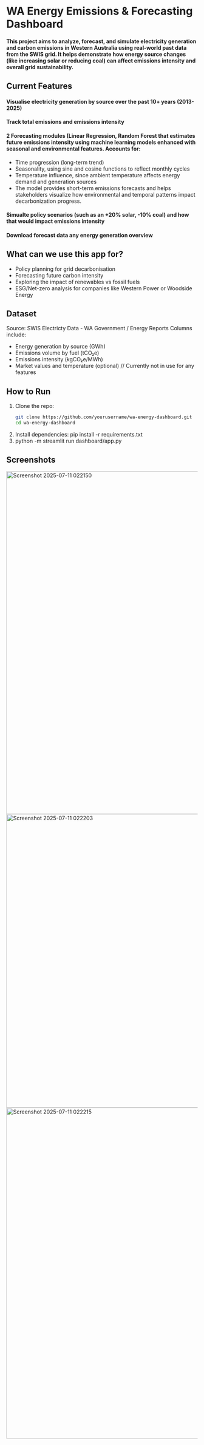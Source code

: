 # WA Energy Emissions & Forecasting Dashboard
#### This project aims to analyze, forecast, and simulate electricity generation and carbon emissions in Western Australia using real-world past data from the SWIS grid. It helps demonstrate how energy source changes (like increasing solar or reducing coal) can affect emissions intensity and overall grid sustainability. 

## Current Features
#### Visualise electricity generation by source over the past 10+ years (2013-2025)
#### Track total emissions and emissions intensity
#### 2 Forecasting modules (Linear Regression, Random Forest that estimates future emissions intensity using machine learning models enhanced with seasonal and environmental features. Accounts for:
- Time progression (long-term trend)
- Seasonality, using sine and cosine functions to reflect monthly cycles
- Temperature influence, since ambient temperature affects energy demand and generation sources
- The model provides short-term emissions forecasts and helps stakeholders visualize how environmental and temporal patterns impact decarbonization progress.
#### Simualte policy scenarios (such as an +20% solar, -10% coal) and how that would impact emissions intensity
#### Download forecast data any energy generation overview

## What can we use this app for?
- Policy planning for grid decarbonisation
- Forecasting future carbon intensity
- Exploring the impact of renewables vs fossil fuels
- ESG/Net-zero analysis for companies like Western Power or Woodside Energy

## Dataset
Source: SWIS Electricty Data - WA Government / Energy Reports
Columns include:
  - Energy generation by source (GWh)
  - Emissions volume by fuel (tCO₂e)
  - Emissions intensity (kgCO₂e/MWh)
  - Market values and temperature (optional) // Currently not in use for any features

## How to Run
1. Clone the repo:
   ```bash
   git clone https://github.com/yourusername/wa-energy-dashboard.git
   cd wa-energy-dashboard
2. Install dependencies:
   pip install -r requirements.txt
3. python -m streamlit run dashboard/app.py

## Screenshots
<img width="957" height="903" alt="Screenshot 2025-07-11 022150" src="https://github.com/user-attachments/assets/76b5b41a-a8f8-4cc0-85ca-be523c6cecdb" /> <img width="957" height="774" alt="Screenshot 2025-07-11 022203" src="https://github.com/user-attachments/assets/a340271a-801d-4fc2-97c0-67df2bb96bbf" /> <img width="949" height="872" alt="Screenshot 2025-07-11 022215" src="https://github.com/user-attachments/assets/91d3f310-8522-4cea-aedd-d87ec59caa69" />



